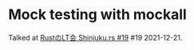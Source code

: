 # Mock testing with mockall

Talked at [RustのLT会 Shinjuku.rs #19](https://forcia.connpass.com/event/229445/) #19 2021-12-21.
